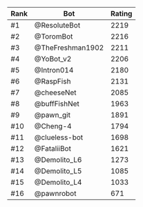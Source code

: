 Rank|Bot|Rating
---|---|---
#1|@ResoluteBot|2219
#2|@ToromBot|2216
#3|@TheFreshman1902|2211
#4|@YoBot_v2|2206
#5|@Intron014|2180
#6|@RaspFish|2131
#7|@cheeseNet|2085
#8|@buffFishNet|1963
#9|@pawn_git|1891
#10|@Cheng-4|1794
#11|@clueless-bot|1698
#12|@FataliiBot|1621
#13|@Demolito_L6|1273
#14|@Demolito_L5|1085
#15|@Demolito_L4|1033
#16|@pawnrobot|671
